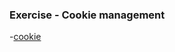 ### Exercise - Cookie management

-[cookie](https://github.com/grishmabhandare/java-programs-/blob/main/7b_Cookie%20Management/cookie.jpg)
